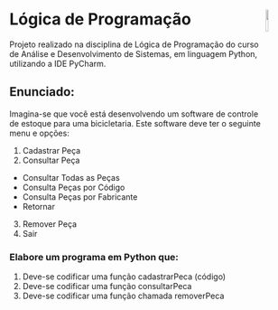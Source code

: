 # Lógica de Programação <img src="https://marcas-logos.net/wp-content/uploads/2020/11/Python-logo.png" width="10%" height="10%" align="right" valign="center"/> 
Projeto realizado na disciplina de Lógica de Programação do curso de Análise e Desenvolvimento de Sistemas, em linguagem Python, utilizando a IDE PyCharm.
## Enunciado:
Imagina-se que você está desenvolvendo um software de controle de estoque para uma bicicletaria. Este software deve ter o seguinte menu e opções:
1.	Cadastrar Peça
2.	Consultar Peça
 *	Consultar Todas as Peças
 *	Consulta Peças por Código
 *	Consulta Peças por Fabricante
 *	Retornar 
3.	Remover Peça
4.	Sair
### Elabore um programa em Python que:
1.	Deve-se codificar uma função cadastrarPeca (código)
2.	Deve-se codificar uma função consultarPeca
3.	Deve-se codificar uma função chamada removerPeca 
